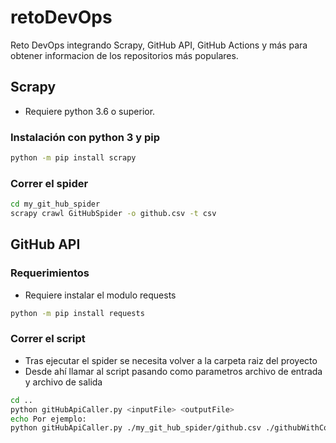 # retoDevOps
Reto DevOps integrando Scrapy, GitHub API, GitHub Actions y más para obtener informacion de los repositorios más populares.

## Scrapy

- Requiere python 3.6 o superior.

### Instalación con python 3 y pip

``` sh
python -m pip install scrapy
```

### Correr el spider

``` sh
cd my_git_hub_spider
scrapy crawl GitHubSpider -o github.csv -t csv
```

## GitHub API

### Requerimientos

- Requiere instalar el modulo requests 

``` sh
python -m pip install requests
```

### Correr el script

- Tras ejecutar el spider se necesita volver a la carpeta raiz del proyecto
- Desde ahí llamar al script pasando como parametros archivo de entrada y archivo de salida

``` sh
cd ..
python gitHubApiCaller.py <inputFile> <outputFile>
echo Por ejemplo: 
python gitHubApiCaller.py ./my_git_hub_spider/github.csv ./githubWithCommits.csv
```